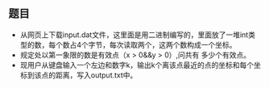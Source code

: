 ## 题目

- 从网页上下载input.dat文件，这里面是用二进制编写的，里面放了一堆int类型的数，每个数占4个字节，每次读取两个，这两个数构成一个坐标。 
- 规定处以第一象限的数是有效点（x > 0&&y > 0）,问共有 多少个有效点。 
- 现用户从键盘输入一个左边和数字k，输出k个离该点最近的点的坐标和每个坐标到该点的距离，写入output.txt中。